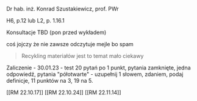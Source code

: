 Dr hab. inż. Konrad Szustakiewicz, prof. PWr

H6, p.12 lub L2, p. 1.16.1

Konsultacje TBD (pon przed wykładem)

coś jojczy że nie zawsze odczytuje mejle bo spam

> Recykling materiałów jest to temat mało ciekawy

Zaliczenie - 30.01.23 - test 20 pytań po 1 punkt, pytania zamknięte, jedna odpowiedź, pytania "półotwarte" - uzupełnij 1 słowem, zdaniem, podaj definicje, 11 punktów na 3, 19 na 5.

[[RM 22.10.17]] 
[[RM 22.10.24]]
[[RM 22.11.14]]

